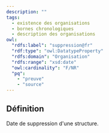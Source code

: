 ```yaml
---
description: ""
tags:
  - existence des organisations
  - bornes chronologiques
  - description des organisations
owl:
  "rdfs:label": "suppression@fr"
  "rdf:type": "owl:DatatypeProperty"
  "rdfs:domain": "Organisation"
  "rdfs:range": "xsd:date"
  "owl:cardinality": "F/NR"
  "pq":
    - "preuve"
    - "source"
---
```


<OntologyTable frontMatter={frontMatter}/>

## Définition

Date de suppression d'une structure.
